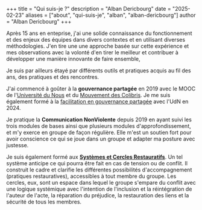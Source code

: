 +++
title = "Qui suis-je ?"
description = "Alban Dericbourg"
date = "2025-02-23"
aliases = ["about", "qui-suis-je", "alban", "alban-dericbourg"]
author = "Alban Dericbourg"
+++


Après 15 ans en enteprise, j'ai une solide connaissance du fonctionnement et des enjeux des équipes dans divers contextes et en utilisant diverses méthodologies. J'en tire une une approche basée sur cette expérience et mes observations avec la volonté d'en tirer le meilleur et contribuer à développer une manière innovante de faire ensemble,

Je suis par ailleurs étayé par différents outils et pratiques acquis au fil des ans, des pratiques et des rencontres.

J'ai commencé à goûter à la **gouvernance partagée** en 2019 avec le MOOC de l'[Université du Nous](https://universite-du-nous.org/) et du [Mouvement des Colibris](https://www.colibris-lemouvement.org). Je me suis également formé à la [facilitation en gouvernance partagée](https://universite-du-nous.org/formation/facilitation-gouvernance-partagee) avec l'UdN en 2024.

Je pratique la **Communication NonViolente** depuis 2019 en ayant suivi les trois modules de bases ainsi que plusieurs modules d'approfondissement, et m'y exerce en groupe de façon régulière. Elle m'est un soutien fort pour avoir conscience ce qui se joue dans un groupe et adapter ma posture avec justesse.

Je suis également formé aux **[Systèmes et Cercles Restauratifs](https://www.declic-cnveducation.org/qui-sommes-nous/les-systemes-et-cercles-restauratifs/)**. Un tel système anticipe ce qui pourra être fait en cas de tension ou de conflit. Il construit le cadre et clarifie les différentes possibilités d'accompagnement (pratiques restauratives), accessibles à tout membre du groupe. Les cercles, eux, sont un espace dans lequel le groupe s'empare du conflit avec une logique systémique avec l'intention de l'inclusion et la réintégration de l'auteur de l'acte, la réparation du préjudice, la restauration des liens et la sécurité de tous les membres.
